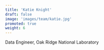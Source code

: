 ```yaml
---
title: 'Katie Knight'
draft: false
image: 'images/team/katie.jpg'
promoted: true
weight: 6
---
```

Data Engineer, Oak Ridge National Laboratory